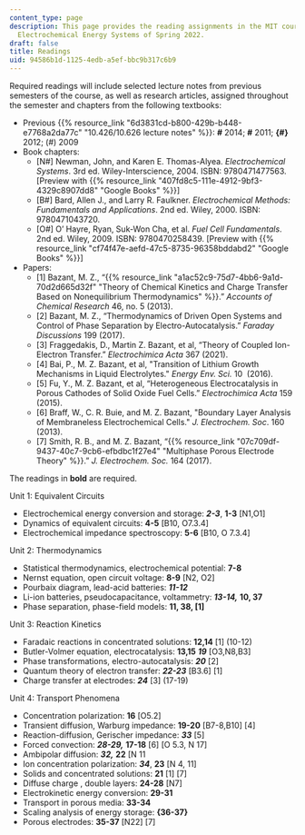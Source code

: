 ```yaml
---
content_type: page
description: This page provides the reading assignments in the MIT course 10.426/10.626
  Electrochemical Energy Systems of Spring 2022.
draft: false
title: Readings
uid: 94586b1d-1125-4edb-a5ef-bbc9b317c6b9
---
```

Required readings will include selected lecture notes from previous semesters of the course, as well as research articles, assigned throughout the semester and chapters from the following textbooks:

- Previous {{% resource_link "6d3831cd-b800-429b-b448-e7768a2da77c" "10.426/10.626 lecture notes" %}}: ***#*** 2014; **#** 2011; **{#}** 2012; (#) 2009
- Book chapters:
    - \[N#\] Newman, John, and Karen E. Thomas-Alyea. *Electrochemical Systems*. 3rd ed. Wiley-Interscience, 2004. ISBN: 9780471477563. \[Preview with {{% resource_link "407fd8c5-111e-4912-9bf3-4329c8907dd8" "Google Books" %}}\]
    - \[B#\] Bard, Allen J., and Larry R. Faulkner. *Electrochemical Methods: Fundamentals and Applications*. 2nd ed. Wiley, 2000. ISBN: 9780471043720.
    - \[O#\] O’ Hayre, Ryan, Suk-Won Cha, et al. *Fuel Cell Fundamentals*. 2nd ed. Wiley, 2009. ISBN: 9780470258439. \[Preview with {{% resource_link "cf74f47e-aefd-47c5-8735-96358bddabd2" "Google Books" %}}\]
- Papers:
    - \[1\] Bazant, M. Z., “{{% resource_link "a1ac52c9-75d7-4bb6-9a1d-70d2d665d32f" "Theory of Chemical Kinetics and Charge Transfer Based on Nonequilibrium Thermodynamics" %}}.” *Accounts of Chemical Research* 46, no. 5 (2013).
    - \[2\] Bazant, M. Z., “Thermodynamics of Driven Open Systems and Control of Phase Separation by Electro-Autocatalysis.” *Faraday Discussions* 199 (2017).
    - \[3\] Fraggedakis, D., Martin Z. Bazant, et al, “Theory of Coupled Ion-Electron Transfer.” *Electrochimica Acta* 367 (2021).
    - \[4\] Bai, P., M. Z. Bazant, et al, "Transition of Lithium Growth Mechanisms in Liquid Electrolytes." *Energy Env. Sci.* 10  (2016).
    - \[5\] Fu, Y., M. Z. Bazant, et al, “Heterogeneous Electrocatalysis in Porous Cathodes of Solid Oxide Fuel Cells.” *Electrochimica Acta* 159 (2015).
    - \[6\] Braff, W., C. R. Buie, and M. Z. Bazant, "Boundary Layer Analysis of Membraneless Electrochemical Cells." *J. Electrochem. Soc*. 160 (2013).
    - \[7\] Smith, R. B., and M. Z. Bazant, “{{% resource_link "07c709df-9437-40c7-9cb6-efbdbc1f27e4" "Multiphase Porous Electrode Theory" %}}.” *J. Electrochem. Soc.* 164 (2017).

The readings in **bold** are required.

Unit 1: Equivalent Circuits

- Electrochemical energy conversion and storage: ***2-3***, **1-3** \[N1,O1\]
- Dynamics of equivalent circuits: **4-5** \[B10, O7.3.4\]
- Electrochemical impedance spectroscopy: **5-6** \[B10, O 7.3.4\]

Unit 2: Thermodynamics

- Statistical thermodynamics, electrochemical potential: **7-8**
- Nernst equation, open circuit voltage: **8-9** \[N2, O2\]
- Pourbaix diagram, lead-acid batteries: ***11-12***
- Li-ion batteries, pseudocapacitance, voltammetry: ***13-14,*** **10, 37**
- Phase separation, phase-field models: **11, 38, \[1\]**

Unit 3: Reaction Kinetics

- Faradaic reactions in concentrated solutions: **12,14** \[1\] (10-12)
- Butler-Volmer equation, electrocatalysis: **13,15** ***19*** \[O3,N8,B3\]
- Phase transformations, electro-autocatalysis: ***20*** \[2\]
- Quantum theory of electron transfer: ***22-23*** \[B3.6\] \[1\]
- Charge transfer at electrodes: ***24*** \[3\] (17-19)

Unit 4: Transport Phenomena

- Concentration polarization: **16** \[O5.2\]
- Transient diffusion, Warburg impedance: **19-20** \[B7-8,B10\] \[4\]
- Reaction-diffusion, Gerischer impedance: ***33*** \[5\]
- Forced convection: ***28-29,*** **17-18** \[6\] \[O 5.3, N 17\]
- Ambipolar diffusion: ***32,*** **22** \[N 11
- Ion concentration polarization: ***34***, **23** \[N 4, 11\]
- Solids and concentrated solutions: **21** \[1\] \[7\]
- Diffuse charge , double layers: **24-28** \[N7\]
- Electrokinetic energy conversion: **29-31**
- Transport in porous media: **33-34**
- Scaling analysis of energy storage: **{36-37}**
- Porous electrodes: **35-37** \[N22\] \[7\]